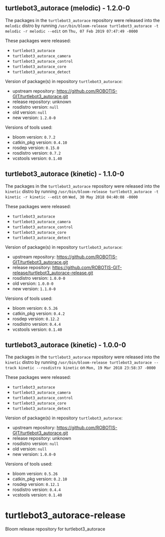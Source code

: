## turtlebot3_autorace (melodic) - 1.2.0-0

The packages in the `turtlebot3_autorace` repository were released into the `melodic` distro by running `/usr/bin/bloom-release turtlebot3_autorace -t melodic -r melodic --edit` on `Thu, 07 Feb 2019 07:47:49 -0000`

These packages were released:
- `turtlebot3_autorace`
- `turtlebot3_autorace_camera`
- `turtlebot3_autorace_control`
- `turtlebot3_autorace_core`
- `turtlebot3_autorace_detect`

Version of package(s) in repository `turtlebot3_autorace`:

- upstream repository: https://github.com/ROBOTIS-GIT/turtlebot3_autorace.git
- release repository: unknown
- rosdistro version: `null`
- old version: `null`
- new version: `1.2.0-0`

Versions of tools used:

- bloom version: `0.7.2`
- catkin_pkg version: `0.4.10`
- rosdep version: `0.15.0`
- rosdistro version: `0.7.2`
- vcstools version: `0.1.40`


## turtlebot3_autorace (kinetic) - 1.1.0-0

The packages in the `turtlebot3_autorace` repository were released into the `kinetic` distro by running `/usr/bin/bloom-release turtlebot3_autorace -t kinetic -r kinetic --edit` on `Wed, 30 May 2018 04:40:08 -0000`

These packages were released:
- `turtlebot3_autorace`
- `turtlebot3_autorace_camera`
- `turtlebot3_autorace_control`
- `turtlebot3_autorace_core`
- `turtlebot3_autorace_detect`

Version of package(s) in repository `turtlebot3_autorace`:

- upstream repository: https://github.com/ROBOTIS-GIT/turtlebot3_autorace.git
- release repository: https://github.com/ROBOTIS-GIT-release/turtlebot3_autorace-release.git
- rosdistro version: `1.0.0-0`
- old version: `1.0.0-0`
- new version: `1.1.0-0`

Versions of tools used:

- bloom version: `0.5.26`
- catkin_pkg version: `0.4.2`
- rosdep version: `0.12.2`
- rosdistro version: `0.4.4`
- vcstools version: `0.1.40`


## turtlebot3_autorace (kinetic) - 1.0.0-0

The packages in the `turtlebot3_autorace` repository were released into the `kinetic` distro by running `/usr/bin/bloom-release turtlebot3_autorace --track kinetic --rosdistro kinetic` on `Mon, 19 Mar 2018 23:58:37 -0000`

These packages were released:
- `turtlebot3_autorace`
- `turtlebot3_autorace_camera`
- `turtlebot3_autorace_control`
- `turtlebot3_autorace_core`
- `turtlebot3_autorace_detect`

Version of package(s) in repository `turtlebot3_autorace`:

- upstream repository: https://github.com/ROBOTIS-GIT/turtlebot3_autorace.git
- release repository: unknown
- rosdistro version: `null`
- old version: `null`
- new version: `1.0.0-0`

Versions of tools used:

- bloom version: `0.5.26`
- catkin_pkg version: `0.2.10`
- rosdep version: `0.12.1`
- rosdistro version: `0.4.4`
- vcstools version: `0.1.40`


# turtlebot3_autorace-release
Bloom release repository for turtlebot3_autorace

